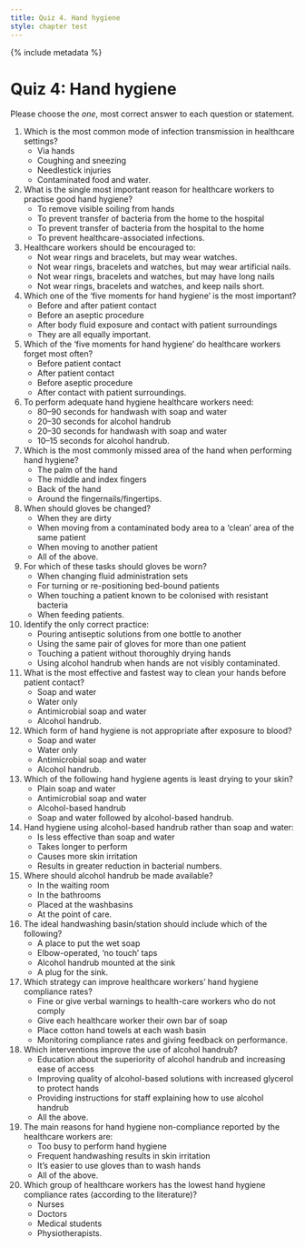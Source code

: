 ```yaml
---
title: Quiz 4. Hand hygiene
style: chapter test
---
```


{% include metadata %}

# Quiz 4: Hand hygiene

Please choose the *one*, most correct answer to each question or statement.

1.	Which is the most common mode of infection transmission in healthcare settings?
	+	Via hands
	-	Coughing and sneezing
	-	Needlestick injuries
	-	Contaminated food and water.
2.	What is the single most important reason for healthcare workers to practise good hand hygiene? 
	-	To remove visible soiling from hands
	-	To prevent transfer of bacteria from the home to the hospital
	-	To prevent transfer of bacteria from the hospital to the home 
	+	To prevent healthcare-associated infections.
3.	Healthcare workers should be encouraged to:
	-	Not wear rings and bracelets, but may wear watches.
	-	Not wear rings, bracelets and watches, but may wear artificial nails.
	-	Not wear rings, bracelets and watches, but may have long nails
	+	Not wear rings, bracelets and watches, and keep nails short.
4.	Which one of the ‘five moments for hand hygiene’ is the most important?
	-	Before and after patient contact
	-	Before an aseptic procedure
	-	After body fluid exposure and contact with patient surroundings
	+	They are all equally important.
5.	Which of the ‘five moments for hand hygiene’ do healthcare workers forget most often? 
	-	Before patient contact
	-	After patient contact
	-	Before aseptic procedure
	+	After contact with patient surroundings.
6.	To perform adequate hand hygiene healthcare workers need: 
	-	80–90 seconds for handwash with soap and water
	+	20–30 seconds for alcohol handrub
	-	20–30 seconds for handwash with soap and water
	-	10–15 seconds for alcohol handrub.
7.	Which is the most commonly missed area of the hand when performing hand hygiene?
	-	The palm of the hand
	-	The middle and index fingers
	-	Back of the hand
	+	Around the fingernails/fingertips.
8.	When should gloves be changed?
	-	When they are dirty
	-	When moving from a contaminated body area to a ‘clean’ area of the same patient
	-	When moving to another patient
	+	All of the above.
9.	For which of these tasks should gloves be worn?
	-	When changing fluid administration sets 
	-	For turning or re-positioning bed-bound patients
	+	When touching a patient known to be colonised with resistant bacteria
	-	When feeding patients.
10.	Identify the only correct practice:
	-	Pouring antiseptic solutions from one bottle to another 
	-	Using the same pair of gloves for more than one patient 
	-	Touching a patient without thoroughly drying hands 
	+	Using alcohol handrub when hands are not visibly contaminated.
11.	What is the most effective and fastest way to clean your hands before patient contact?
	-	Soap and water 
	-	Water only
	-	Antimicrobial soap and water
	+	Alcohol handrub.
12.	Which form of hand hygiene is not appropriate after exposure to blood? 
	-	Soap and water 
	-	Water only
	-	Antimicrobial soap and water
	+	Alcohol handrub.
13.	Which of the following hand hygiene agents is least drying to your skin?
	-	Plain soap and water
	-	Antimicrobial soap and water
	+	Alcohol-based handrub
	-	Soap and water followed by alcohol-based handrub.
14.	Hand hygiene using alcohol-based handrub rather than soap and water:
	-	Is less effective than soap and water
	-	Takes longer to perform
	-	Causes more skin irritation
	+	Results in greater reduction in bacterial numbers.
15.	Where should alcohol handrub be made available? 
	-	In the waiting room
	-	In the bathrooms
	-	Placed at the washbasins
	+	At the point of care.
16.	The ideal handwashing basin/station should include which of the following? 
	-	A place to put the wet soap
	+	Elbow-operated, ‘no touch’ taps
	-	Alcohol handrub mounted at the sink
	-	A plug for the sink.
17.	Which strategy can improve healthcare workers’ hand hygiene compliance rates?
	-	Fine or give verbal warnings to health-care workers who do not comply
	-	Give each healthcare worker their own bar of soap
	-	Place cotton hand towels at each wash basin 
	+	Monitoring compliance rates and giving feedback on performance. 
18.	Which interventions improve the use of alcohol handrub? 
	-	Education about the superiority of alcohol handrub and increasing ease of access
	-	Improving quality of alcohol-based solutions with increased glycerol to protect hands
	-	Providing instructions for staff explaining how to use alcohol handrub 
	+	All the above.
19.	The main reasons for hand hygiene non-compliance reported by the healthcare workers are:
	-	Too busy to perform hand hygiene 
	-	Frequent handwashing results in skin irritation
	-	It’s easier to use gloves than to wash hands
	+	All of the above.
20.	Which group of healthcare workers has the lowest hand hygiene compliance rates (according to the literature)?
	-	Nurses
	+	Doctors
	-	Medical students
	-	Physiotherapists.
